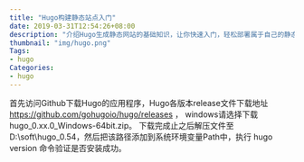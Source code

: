 ```yaml
---
title: "Hugo构建静态站点入门"
date: 2019-03-31T12:54:26+08:00
description: "介绍Hugo生成静态网站的基础知识，让你快速入门，轻松部署属于自己的静态站点"
thumbnail: "img/hugo.png"
Tags: 
- hugo
Categories:
- hugo
---
```

 
首先访问Github下载Hugo的应用程序，Hugo各版本release文件下载地址 https://github.com/gohugoio/hugo/releases ， windows请选择下载hugo_0.xx.0_Windows-64bit.zip。
下载完成止之后解压文件至D:\soft\hugo_0.54，然后把该路径添加到系统环境变量Path中，执行 hugo version 命令验证是否安装成功。